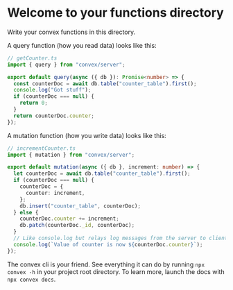# Welcome to your functions directory

Write your convex functions in this directory.

A query function (how you read data) looks like this:

```typescript
// getCounter.ts
import { query } from "convex/server";

export default query(async ({ db }): Promise<number> => {
  const counterDoc = await db.table("counter_table").first();
  console.log("Got stuff");
  if (counterDoc === null) {
    return 0;
  }
  return counterDoc.counter;
});
```

A mutation function (how you write data) looks like this:

```typescript
// incrementCounter.ts
import { mutation } from "convex/server";

export default mutation(async ({ db }, increment: number) => {
  let counterDoc = await db.table("counter_table").first();
  if (counterDoc === null) {
    counterDoc = {
      counter: increment,
    };
    db.insert("counter_table", counterDoc);
  } else {
    counterDoc.counter += increment;
    db.patch(counterDoc._id, counterDoc);
  }
  // Like console.log but relays log messages from the server to client.
  console.log(`Value of counter is now ${counterDoc.counter}`);
});
```

The convex cli is your friend. See everything it can do by running
`npx convex -h` in your project root directory. To learn more, launch the docs
with `npx convex docs`.
